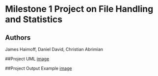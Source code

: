 # Milestone 1 Project on File Handling and Statistics

## Authors
James Haimoff, Daniel David, Christian Abrimian

##Project UML
[image](https://github.com/user-attachments/assets/0fa9a790-025f-46d6-a9e2-cdf7f8c775ae)


##Project Output Example
[image](https://github.com/user-attachments/assets/e260ea5d-0425-492c-b03a-fef5ccc40070)

